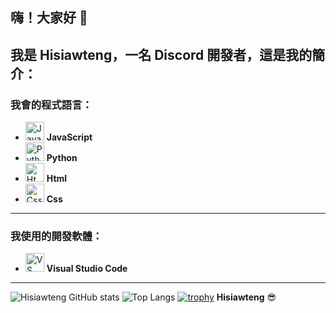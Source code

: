## 嗨！大家好 👋  
**我是 **Hisiawteng**，一名 Discord 開發者，這是我的簡介：**
---
### 我會的程式語言：
- <img src="https://cdn.jsdelivr.net/gh/devicons/devicon/icons/javascript/javascript-original.svg" height="30" alt="JavaScript" /> **JavaScript** 
- <img src="https://cdn.jsdelivr.net/gh/devicons/devicon/icons/python/python-original.svg" height="30" alt="Python" /> **Python**
- <img src="https://cdn.jsdelivr.net/gh/devicons/devicon@latest/icons/html5/html5-original-wordmark.svg" height="30" alt="Html"/> **Html**
- <img src="https://cdn.jsdelivr.net/gh/devicons/devicon@latest/icons/css3/css3-original-wordmark.svg" height="30" alt="Css"/> **Css**
---
### **我使用的開發軟體：**
- <img src="https://cdn.jsdelivr.net/gh/devicons/devicon/icons/vscode/vscode-original.svg" height="30" alt="VS Code" /> **Visual Studio Code**  
---
![Hisiawteng GitHub stats](https://github-readme-stats.vercel.app/api?username=hisiawteng&show_icons=true&theme=radical)
![Top Langs](https://github-readme-stats.vercel.app/api/top-langs/?username=hisiawteng&layout=compact)
[![trophy](https://github-profile-trophy.vercel.app/?username=hisiawteng&theme=onestar)](https://github.com/ryo-ma/github-profile-trophy)
**Hisiawteng** 😎
